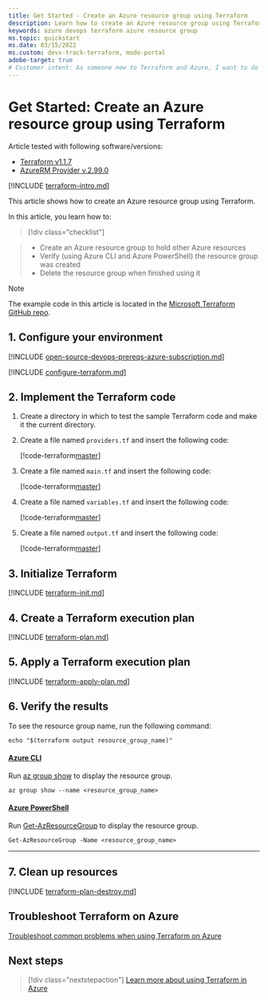 ```yaml
---
title: Get Started - Create an Azure resource group using Terraform
description: Learn how to create an Azure resource group using Terraform
keywords: azure devops terraform azure resource group
ms.topic: quickstart
ms.date: 03/15/2022
ms.custom: devx-track-terraform, mode-portal
adobe-target: true
# Customer intent: As someone new to Terraform and Azure, I want to do something simple to confirm my Terraform installation.
---
```


# Get Started: Create an Azure resource group using Terraform

Article tested with following software/versions:

- [Terraform v1.1.7](https://releases.hashicorp.com/terraform/)
- [AzureRM Provider v.2.99.0](https://registry.terraform.io/providers/hashicorp/azurerm/latest/docs)

[!INCLUDE [terraform-intro.md](includes/terraform-intro.md)]

This article shows how to create an Azure resource group using Terraform.

In this article, you learn how to:
> [!div class="checklist"]

> * Create an Azure resource group to hold other Azure resources
> * Verify (using Azure CLI and Azure PowerShell) the resource group was created
> * Delete the resource group when finished using it

> [!NOTE]
> The example code in this article is located in the [Microsoft Terraform GitHub repo](https://github.com/Azure/terraform/tree/master/quickstart/101-resource-group).

## 1. Configure your environment

[!INCLUDE [open-source-devops-prereqs-azure-subscription.md](../includes/open-source-devops-prereqs-azure-subscription.md)]

[!INCLUDE [configure-terraform.md](includes/configure-terraform.md)]

## 2. Implement the Terraform code

1. Create a directory in which to test the sample Terraform code and make it the current directory.

1. Create a file named `providers.tf` and insert the following code:

    [!code-terraform[master](../../terraform_samples/quickstart/101-resource-group/providers.tf)]

1. Create a file named `main.tf` and insert the following code:

    [!code-terraform[master](../../terraform_samples/quickstart/101-resource-group/main.tf)]

1. Create a file named `variables.tf` and insert the following code:

    [!code-terraform[master](../../terraform_samples/quickstart/101-resource-group/variables.tf)]

1. Create a file named `output.tf` and insert the following code:

    [!code-terraform[master](../../terraform_samples/quickstart/101-resource-group/output.tf)]

## 3. Initialize Terraform

[!INCLUDE [terraform-init.md](includes/terraform-init.md)]

## 4. Create a Terraform execution plan

[!INCLUDE [terraform-plan.md](includes/terraform-plan.md)]

## 5. Apply a Terraform execution plan

[!INCLUDE [terraform-apply-plan.md](includes/terraform-apply-plan.md)]

## 6. Verify the results

To see the resource group name, run the following command:

```console
echo "$(terraform output resource_group_name)"
```

#### [Azure CLI](#tab/azure-cli)

Run [az group show](/cli/azure/group#az_group_show) to display the resource group.

```azurecli
az group show --name <resource_group_name>
```

#### [Azure PowerShell](#tab/azure-powershell)

Run [Get-AzResourceGroup](/powershell/module/az.resources/Get-AzResourceGroup) to display the resource group.

```azurepowershell
Get-AzResourceGroup -Name <resource_group_name>
```

---

## 7. Clean up resources

[!INCLUDE [terraform-plan-destroy.md](includes/terraform-plan-destroy.md)]

## Troubleshoot Terraform on Azure

[Troubleshoot common problems when using Terraform on Azure](troubleshoot.md)

## Next steps

> [!div class="nextstepaction"] 
> [Learn more about using Terraform in Azure](/azure/terraform)
